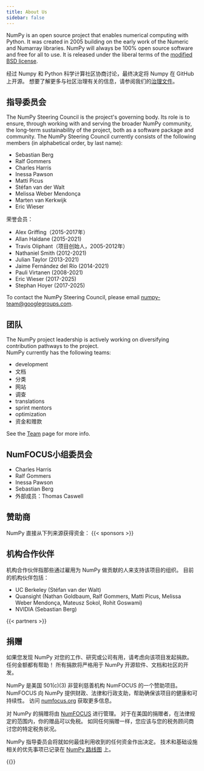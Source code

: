 ```yaml
---
title: About Us
sidebar: false
---
```


NumPy is an open source project that enables numerical computing with Python. It was created in 2005 building on the early work of the Numeric and Numarray libraries. NumPy will always be 100% open source software and free for all to use. It is released under the liberal terms of the [modified BSD license](https://github.com/numpy/numpy/blob/main/LICENSE.txt).

经过 Numpy 和 Python 科学计算社区协商讨论，最终决定将 Numpy 在 GitHub 上开源。 想要了解更多与社区治理有关的信息，请参阅我们的[治理文件](https://www.numpy.org/devdocs/dev/governance/index.html)。


## 指导委员会

The NumPy Steering Council is the project's governing body. Its role is to ensure, through working with and serving the broader NumPy community, the long-term sustainability of the project, both as a software package and community. The NumPy Steering Council currently consists of the following members (in alphabetical order, by last name):

- Sebastian Berg
- Ralf Gommers
- Charles Harris
- Inessa Pawson
- Matti Picus
- Stéfan van der Walt
- Melissa Weber Mendonça
- Marten van Kerkwijk
- Eric Wieser

荣誉会员：

- Alex Griffing（2015-2017年）
- Allan Haldane (2015-2021)
- Travis Oliphant（项目创始人，2005-2012年）
- Nathaniel Smith (2012-2021)
- Julian Taylor (2013-2021)
- Jaime Fernández del Río (2014-2021)
- Pauli Virtanen (2008-2021)
- Eric Wieser (2017-2025)
- Stephan Hoyer (2017-2025)

To contact the NumPy Steering Council, please email numpy-team@googlegroups.com.

## 团队

The NumPy project leadership is actively working on diversifying contribution pathways to the project.<br> NumPy currently has the following teams:

- development
- 文档
- 分类
- 网站
- 调查
- translations
- sprint mentors
- optimization
- 资金和赠款

See the [Team](/teams) page for more info.

## NumFOCUS小组委员会

- Charles Harris
- Ralf Gommers
- Inessa Pawson
- Sebastian Berg
- 外部成员：Thomas Caswell

## 赞助商

NumPy 直接从下列来源获得资金：
{{< sponsors >}}


## 机构合作伙伴

机构合作伙伴指那些通过雇用为 NumPy 做贡献的人来支持该项目的组织。 目前的机构伙伴包括：

- UC Berkeley (Stéfan van der Walt)
- Quansight (Nathan Goldbaum, Ralf Gommers, Matti Picus, Melissa Weber Mendonça, Mateusz Sokol, Rohit Goswami)
- NVIDIA (Sebastian Berg)

{{< partners >}}


## 捐赠

如果您发现 NumPy 对您的工作、研究或公司有用，请考虑向该项目发起捐款。 任何金额都有帮助！ 所有捐款将严格用于 NumPy 开源软件、文档和社区的开发。

NumPy 是美国 501(c)(3) 非营利慈善机构 NumFOCUS 的一个赞助项目。 NumFOCUS 向 NumPy 提供财政、法律和行政支助，帮助确保该项目的健康和可持续性。 访问 [numfocus.org](https://numfocus.org) 获取更多信息。

对 NumPy 的捐赠将由 [NumFOCUS](https://numfocus.org) 进行管理。 对于在美国的捐赠者，在法律规定的范围内，你的赠品可以免税。 如同任何捐赠一样，您应该与您的税务顾问商讨您的特定税务状况。

NumPy 指导委员会将就如何最佳利用收到的任何资金作出决定。 技术和基础设施相关的优先事项已记录在 [NumPy 路线图](https://www.numpy.org/neps/index.html#roadmap) 上。

{{<opencollective>}}

